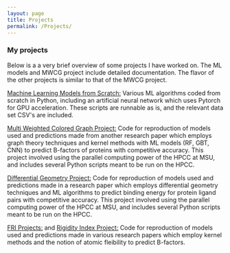 ```yaml
---
layout: page
title: Projects
permalink: /Projects/
---
```


### My projects
Below is a a very brief overview of some projects I have worked on. The ML models and MWCG project include detailed documentation. The flavor of the other projects is similar to that of the MWCG project.

<a href="https://github.com/enigmaticlogic/Projects/tree/master/ML_models">Machine Learning Models from Scratch:</a> Various ML algorithms coded from scratch in Python, including an artificial neural network which uses Pytorch for GPU acceleration. These scripts are runnable as is, and the relevant data set CSV's are included.

<a href="https://github.com/enigmaticlogic/Projects/tree/master/MWCG_Project">Multi Weighted Colored Graph Project:</a> Code for reproduction of models used and predictions made from another research paper which employs graph theory techniques and kernel methods with ML models (RF, GBT, CNN) to predict B-factors of proteins with competitive accuracy. This project involved using the parallel computing power of the HPCC at MSU, and includes several Python scripts meant to be run on the HPCC.

<a href="https://github.com/enigmaticlogic/Projects/tree/master/DG_Project">Differential Geometry Project:</a> Code for reproduction of models used and predictions made in a research paper which employs differential geometry techniques and ML algorithms to predict binding energy for protein ligand pairs with competitive accuracy. This project involved using the parallel computing power of the HPCC at MSU, and includes several Python scripts meant to be run on the HPCC.

<a href="https://github.com/enigmaticlogic/Projects/tree/master/FRI_projects">FRI Projects:</a> and <a href="https://github.com/enigmaticlogic/Projects/tree/master/Rig_Project">Rigidity Index Project:</a> Code for reproduction of models used and predictions made in various research papers which employ kernel methods and the notion of atomic fleibility to predict B-factors.
